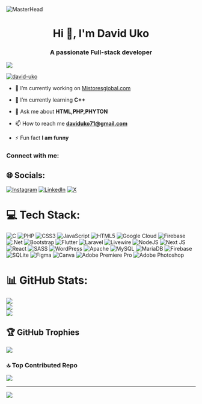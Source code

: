 ![MasterHead](https://www.canva.com/design/DAGd4aCKxFY/21j1Tj1-LZBsumisxAHLsA/view)
<h1 align="center">Hi 👋, I'm David Uko</h1>
<h3 align="center">A passionate Full-stack developer </h3>
<!-- <img align="right" alt="Coding" width="500" src="https://cdn.dribbble.com/users/4382412/screenshots/15633275/media/085a014ebebde73e5cd510c93941f49a.gif"> -->

<p align="left"> <img src="https://komarev.com/ghpvc/?username=David-Uko&label=Profile%20views&color=0e75b6&style=flat" /> </p>
<p align="left"> <a href="[https://x.com/DavidUko1234"] target="blank"><img src="https://img.shields.io/twitter/follow/dav?logo=twitter&style=for-the-badge" alt="david-uko" /></a> </p>

- 🔭 I’m currently working on [Mistoresglobal.com](https://www.mistoresglobal.com/)

- 🌱 I’m currently learning **C++**

- 💬 Ask me about **HTML,PHP,PHYTON**

- 📫 How to reach me **daviduko71@gmail.com**

- ⚡ Fun fact **I am funny**

<h3 align="left">Connect with me:</h3>
<p align="left">

## 🌐 Socials:
[![Instagram](https://img.shields.io/badge/Instagram-%23E4405F.svg?logo=Instagram&logoColor=white)](https://instagram.com/@davi.duko) [![LinkedIn](https://img.shields.io/badge/LinkedIn-%230077B5.svg?logo=linkedin&logoColor=white)](https://linkedin.com/in/@davi.duko?) [![X](https://img.shields.io/badge/X-black.svg?logo=X&logoColor=white)](https://x.com/@DavidUko1234) 

# 💻 Tech Stack:
![C](https://img.shields.io/badge/c-%2300599C.svg?style=for-the-badge&logo=c&logoColor=white) ![PHP](https://img.shields.io/badge/php-%23777BB4.svg?style=for-the-badge&logo=php&logoColor=white) ![CSS3](https://img.shields.io/badge/css3-%231572B6.svg?style=for-the-badge&logo=css3&logoColor=white) ![JavaScript](https://img.shields.io/badge/javascript-%23323330.svg?style=for-the-badge&logo=javascript&logoColor=%23F7DF1E) ![HTML5](https://img.shields.io/badge/html5-%23E34F26.svg?style=for-the-badge&logo=html5&logoColor=white) ![Google Cloud](https://img.shields.io/badge/GoogleCloud-%234285F4.svg?style=for-the-badge&logo=google-cloud&logoColor=white) ![Firebase](https://img.shields.io/badge/firebase-%23039BE5.svg?style=for-the-badge&logo=firebase) ![.Net](https://img.shields.io/badge/.NET-5C2D91?style=for-the-badge&logo=.net&logoColor=white) ![Bootstrap](https://img.shields.io/badge/bootstrap-%238511FA.svg?style=for-the-badge&logo=bootstrap&logoColor=white) ![Flutter](https://img.shields.io/badge/Flutter-%2302569B.svg?style=for-the-badge&logo=Flutter&logoColor=white) ![Laravel](https://img.shields.io/badge/laravel-%23FF2D20.svg?style=for-the-badge&logo=laravel&logoColor=white) ![Livewire](https://img.shields.io/badge/livewire-%234e56a6.svg?style=for-the-badge&logo=livewire&logoColor=white) ![NodeJS](https://img.shields.io/badge/node.js-6DA55F?style=for-the-badge&logo=node.js&logoColor=white) ![Next JS](https://img.shields.io/badge/Next-black?style=for-the-badge&logo=next.js&logoColor=white) ![React](https://img.shields.io/badge/react-%2320232a.svg?style=for-the-badge&logo=react&logoColor=%2361DAFB) ![SASS](https://img.shields.io/badge/SASS-hotpink.svg?style=for-the-badge&logo=SASS&logoColor=white) ![WordPress](https://img.shields.io/badge/WordPress-%23117AC9.svg?style=for-the-badge&logo=WordPress&logoColor=white) ![Apache](https://img.shields.io/badge/apache-%23D42029.svg?style=for-the-badge&logo=apache&logoColor=white) ![MySQL](https://img.shields.io/badge/mysql-4479A1.svg?style=for-the-badge&logo=mysql&logoColor=white) ![MariaDB](https://img.shields.io/badge/MariaDB-003545?style=for-the-badge&logo=mariadb&logoColor=white) ![Firebase](https://img.shields.io/badge/firebase-a08021?style=for-the-badge&logo=firebase&logoColor=ffcd34) ![SQLite](https://img.shields.io/badge/sqlite-%2307405e.svg?style=for-the-badge&logo=sqlite&logoColor=white) ![Figma](https://img.shields.io/badge/figma-%23F24E1E.svg?style=for-the-badge&logo=figma&logoColor=white) ![Canva](https://img.shields.io/badge/Canva-%2300C4CC.svg?style=for-the-badge&logo=Canva&logoColor=white) ![Adobe Premiere Pro](https://img.shields.io/badge/Adobe%20Premiere%20Pro-9999FF.svg?style=for-the-badge&logo=Adobe%20Premiere%20Pro&logoColor=white) ![Adobe Photoshop](https://img.shields.io/badge/adobe%20photoshop-%2331A8FF.svg?style=for-the-badge&logo=adobe%20photoshop&logoColor=white)
# 📊 GitHub Stats:
![](https://github-readme-stats.vercel.app/api?username=David-Uko&theme=radical&hide_border=false&include_all_commits=true&count_private=false)<br/>
![](https://github-readme-streak-stats.herokuapp.com/?user=David-Uko&theme=radical&hide_border=false)<br/>
![](https://github-readme-stats.vercel.app/api/top-langs/?username=David-Uko&theme=radical&hide_border=false&include_all_commits=true&count_private=false&layout=compact)

## 🏆 GitHub Trophies
![](https://github-profile-trophy.vercel.app/?username=David-Uko&theme=radical&no-frame=false&no-bg=true&margin-w=4)


### 🔝 Top Contributed Repo
![](https://github-contributor-stats.vercel.app/api?username=David-Uko&limit=5&theme=dark&combine_all_yearly_contributions=true)

---
[![](https://visitcount.itsvg.in/api?id=David-Uko&icon=0&color=0)](https://visitcount.itsvg.in)

<!-- Proudly created with GPRM ( https://gprm.itsvg.in ) -->
